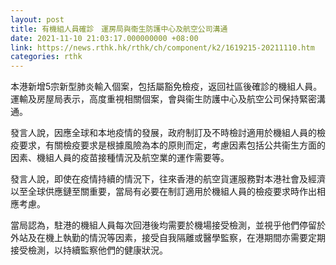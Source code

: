 ```yaml
---
layout: post
title: 有機組人員確診　運房局與衞生防護中心及航空公司溝通
date: 2021-11-10 21:03:17.000000000 +08:00
link: https://news.rthk.hk/rthk/ch/component/k2/1619215-20211110.htm
categories: rthk
---
```


本港新增5宗新型肺炎輸入個案，包括屬豁免檢疫，返回社區後確診的機組人員。運輸及房屋局表示，高度重視相關個案，會與衞生防護中心及航空公司保持緊密溝通。

發言人說，因應全球和本地疫情的發展，政府制訂及不時檢討適用於機組人員的檢疫要求，有關檢疫要求是根據風險為本的原則而定，考慮因素包括公共衞生方面的因素、機組人員的疫苗接種情況及航空業的運作需要等。

發言人說，即使在疫情持續的情況下，往來香港的航空貨運服務對本港社會及經濟以至全球供應鏈至關重要，當局有必要在制訂適用於機組人員的檢疫要求時作出相應考慮。

當局認為，駐港的機組人員每次回港後均需要於機場接受檢測，並視乎他們停留於外站及在機上執勤的情況等因素，接受自我隔離或醫學監察，在港期間亦需要定期接受檢測，以持續監察他們的健康狀況。
